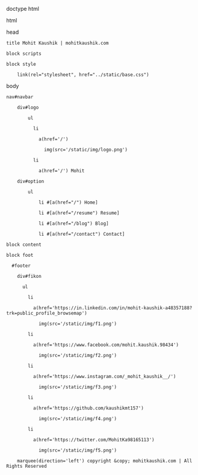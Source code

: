 doctype html

html

  head

    title Mohit Kaushik | mohitkaushik.com

    block scripts

    block style

        link(rel="stylesheet", href="../static/base.css")

  body

    nav#navbar

        div#logo

            ul 

              li

                a(href='/')

                  img(src='/static/img/logo.png')

              li

                a(href='/') Mohit

        div#option

            ul

                li #[a(href="/") Home]

                li #[a(href="/resume") Resume]

                li #[a(href="/blog") Blog]

                li #[a(href="/contact") Contact]

    block content

    block foot

      #footer

        div#fikon

          ul

            li

              a(href='https://in.linkedin.com/in/mohit-kaushik-a48357188?trk=public_profile_browsemap')

                img(src='/static/img/f1.png')

            li

              a(href='https://www.facebook.com/mohit.kaushik.98434')

                img(src='/static/img/f2.png')    

            li

              a(href='https://www.instagram.com/_mohit_kaushik__/')

                img(src='/static/img/f3.png')  

            li

              a(href='https://github.com/kaushikmt157')

                img(src='/static/img/f4.png')

            li

              a(href='https://twitter.com/MohitKa98165113')

                img(src='/static/img/f5.png')

        marquee(direction='left') copyright &copy; mohitkaushik.com | All Rights Reserved

